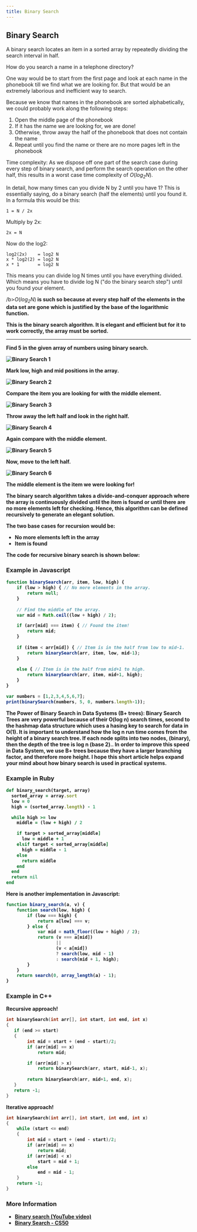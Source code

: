 ```yaml
---
title: Binary Search
---
```


## Binary Search

A binary search locates an item in a sorted array by repeatedly dividing the search interval in half.

How do you search a name in a telephone directory?

One way would be to start from the first page and look at each name in the phonebook till we find what we are looking for. But that would be an extremely laborious and inefficient way to search.

Because we know that names in the phonebook are sorted alphabetically, we could probably work along the following steps:

1. Open the middle page of the phonebook
2. If it has the name we are looking for, we are done!
3. Otherwise, throw away the half of the phonebook that does not contain the name
4. Repeat until you find the name or there are no more pages left in the phonebook

Time complexity: As we dispose off one part of the search case during every step of binary search, and perform the search operation on the other half, this results in a worst case time complexity of *O*(*log<sub>2</sub>N*).

In detail, how many times can you divide N by 2 until you have 1? This is essentially saying, do a binary search (half the elements) until you found it. In a formula this would be this:

```
1 = N / 2x
```

Multiply by 2x:

```
2x = N
```

Now do the log2:

```
log2(2x)    = log2 N
x * log2(2) = log2 N
x * 1       = log2 N
```

This means you can divide log N times until you have everything divided. Which means you have to divide log N ("do the binary search step") until you found your element.

/b><i>O</i>(<i>log<sub>2</sub>N</i>)<b> is such so because at every step half of the elements in the data set are gone which is justified by the base of the logarithmic function.

This is the binary search algorithm. It is elegant and efficient but for it to work correctly, the array must be **sorted**.

---

Find 5 in the given array of numbers using binary search.

![Binary Search 1](https://i.imgur.com/QAuugOL.jpg)

Mark low, high and mid positions in the array.

![Binary Search 2](https://i.imgur.com/1710fEx.jpg)

Compare the item you are looking for with the middle element.

![Binary Search 3](https://i.imgur.com/jr4icze.jpg)

Throw away the left half and look in the right half.

![Binary Search 4](https://i.imgur.com/W57lGsk.jpg)

Again compare with the middle element.

![Binary Search 5](https://i.imgur.com/5Twm8NE.jpg)

Now, move to the left half.

![Binary Search 6](https://i.imgur.com/01xetay.jpg)

The middle element is the item we were looking for!

The binary search algorithm takes a divide-and-conquer approach where the array is continuously divided until the item is found or until there are no more elements left for checking. Hence, this algorithm can be defined recursively to generate an elegant solution.

The two base cases for recursion would be:

* No more elements left in the array
* Item is found

The code for recursive binary search is shown below:

### Example in Javascript

```javascript
function binarySearch(arr, item, low, high) {
    if (low > high) { // No more elements in the array.
        return null;
    }
    
    // Find the middle of the array.
    var mid = Math.ceil((low + high) / 2);

    if (arr[mid] === item) { // Found the item!
        return mid;
    }
    
    if (item < arr[mid]) { // Item is in the half from low to mid-1.
        return binarySearch(arr, item, low, mid-1);
    }
    
    else { // Item is in the half from mid+1 to high.
        return binarySearch(arr, item, mid+1, high);
    }
}

var numbers = [1,2,3,4,5,6,7];
print(binarySearch(numbers, 5, 0, numbers.length-1));
```
The Power of Binary Search in Data Systems (B+ trees):
Binary Search Trees are very powerful because of their O(log n) search times, second to the hashmap data structure which uses a hasing key to search for data in O(1). It is important to understand how the log n run time comes from the height of a binary search tree. If each node splits into two nodes, (binary), then the depth of the tree is log n (base 2).. In order to improve this speed in Data System, we use B+ trees because they have a larger branching factor, and therefore more height. I hope this short article helps expand your mind about how binary search is used in practical systems.


### Example in Ruby

```ruby
def binary_search(target, array)
  sorted_array = array.sort
  low = 0
  high = (sorted_array.length) - 1

  while high >= low
    middle = (low + high) / 2

    if target > sorted_array[middle]
      low = middle + 1
    elsif target < sorted_array[middle]
      high = middle - 1
    else
      return middle
    end
  end
  return nil
end
```

Here is another implementation in Javascript:

```Javascript
function binary_search(a, v) {
    function search(low, high) {
        if (low === high) {
            return a[low] === v;
        } else {
            var mid = math_floor((low + high) / 2);
            return (v === a[mid]) 
                   ||
                   (v < a[mid]) 
                   ? search(low, mid - 1)
                   : search(mid + 1, high);
        }
    }
    return search(0, array_length(a) - 1);
}
```

### Example in C++

Recursive approach!
```C++ - Recursive approach
int binarySearch(int arr[], int start, int end, int x) 
{ 
   if (end >= start) 
   { 
        int mid = start + (end - start)/2; 
        if (arr[mid] == x)   
            return mid; 

        if (arr[mid] > x)  
            return binarySearch(arr, start, mid-1, x); 
  
        return binarySearch(arr, mid+1, end, x); 
   } 
   return -1; 
}
```

Iterative approach!
```C++ - Iterative approach
int binarySearch(int arr[], int start, int end, int x) 
{ 
    while (start <= end) 
    { 
        int mid = start + (end - start)/2; 
        if (arr[mid] == x) 
            return mid; 
        if (arr[mid] < x) 
            start = mid + 1; 
        else
            end = mid - 1; 
    } 
    return -1; 
}
```
### More Information
* [Binary search (YouTube video)](https://youtu.be/P3YID7liBug)
* [Binary Search - CS50](https://www.youtube.com/watch?v=5xlIPT1FRcA)
